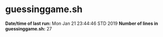  # guessinggame.sh
**Date/time of last run:** Mon Jan 21 23:44:46 STD 2019
**Number of lines in guessinggame.sh:** 27
